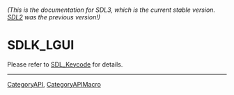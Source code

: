 ###### (This is the documentation for SDL3, which is the current stable version. [SDL2](https://wiki.libsdl.org/SDL2/) was the previous version!)
# SDLK_LGUI

Please refer to [SDL_Keycode](SDL_Keycode) for details.

----
[CategoryAPI](CategoryAPI), [CategoryAPIMacro](CategoryAPIMacro)


